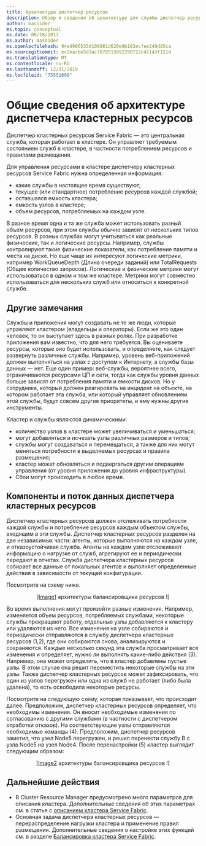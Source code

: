 ```yaml
---
title: Архитектура диспетчер ресурсов
description: Обзор и сведения об архитектуре для службы диспетчер ресурсов кластера Azure Service Fabric.
author: masnider
ms.topic: conceptual
ms.date: 08/18/2017
ms.author: masnider
ms.openlocfilehash: 94ed906533d108081d620e9b183ecfee249d85ca
ms.sourcegitcommit: ec2eacbe5d3ac7878515092290722c41143f151d
ms.translationtype: MT
ms.contentlocale: ru-RU
ms.lasthandoff: 12/31/2019
ms.locfileid: "75551698"
---
```

# <a name="cluster-resource-manager-architecture-overview"></a>Общие сведения об архитектуре диспетчера кластерных ресурсов
Диспетчер кластерных ресурсов Service Fabric — это центральная служба, которая работает в кластере. Он управляет требуемым состоянием служб в кластере, в частности потреблением ресурсов и правилами размещения. 

Для управления ресурсами в кластере диспетчеру кластерных ресурсов Service Fabric нужна определенная информация:

- какие службы в настоящее время существуют;
- текущее (или стандартное) потребление ресурсов каждой службой; 
- оставшаяся емкость кластера; 
- емкость узлов в кластере; 
- объем ресурсов, потребляемых на каждом узле.

В разное время одна и та же служба может использовать разный объем ресурсов, при этом службы обычно зависят от нескольких типов ресурсов. В разных службах могут учитываться как реальные физические, так и логические ресурсы. Например, службы контролируют такие физические показатели, как потребление памяти и места на диске. Но еще чаще их интересуют логические метрики, например WorkQueueDepth (Длина очереди заданий) или TotalRequests (Общее количество запросов). Логические и физические метрики могут использоваться в одном и том же кластере. Метрики могут совместно использоваться для нескольких служб или относиться к конкретной службе.

## <a name="other-considerations"></a>Другие замечания
Службы и приложения могут создавать не те же люди, которые управляют кластером (владельцы и операторы). Если же это один человек, то он выступает здесь в разных ролях. При разработке приложения вам известно, что для него требуется. Вы оцениваете ресурсы, которые оно будет использовать, и определяете, как следует развернуть различные службы. Например, уровень веб-приложений должен выполняться на узлах с доступом к Интернету, а службы базы данных — нет. Еще один пример: веб-службы, вероятнее всего, ограничиваются ресурсами ЦП и сети, тогда как службы уровня данных больше зависят от потребления памяти и емкости дисков. Но у сотрудника, который должен реагировать на инцидент на объекте, на котором работает эта служба, или который управляет обновлением этой службы, будут совсем другие приоритеты, и ему нужны другие инструменты. 

Кластер и службы являются динамическими:

- количество узлов в кластере может увеличиваться и уменьшаться;
- могут добавляться и исчезать узлы различных размеров и типов;
- службы могут создаваться и перемещаться, а также для них могут меняться потребности в выделяемых ресурсах и правила размещения;
- кластер может обновляться и подвергаться другим операциям управления (от уровня приложения до уровня инфраструктуры).
- Сбои могут происходить в любое время.

## <a name="cluster-resource-manager-components-and-data-flow"></a>Компоненты и поток данных диспетчера кластерных ресурсов
Диспетчер кластерных ресурсов должен отслеживать потребности каждой службы и потребление ресурсов каждым объектом службы, входящим в эти службы. Диспетчер кластерных ресурсов разделен на две независимых части: агенты, которые выполняются на каждом узле, и отказоустойчивая служба. Агенты на каждом узле отслеживают информацию о нагрузке от служб, агрегируют ее и периодически передают в отчетах. Служба диспетчера кластерных ресурсов собирает все данные от локальных агентов и выполняет определенные действия в зависимости от текущей конфигурации.

Посмотрите на схему ниже.

<center>

][Image1]
архитектуры балансировщика ресурсов ![</center>

Во время выполнения могут произойти разные изменения. Например, изменяется объем ресурсов, потребляемых службами, некоторые службы прекращают работу, отдельные узлы добавляются к кластеру или удаляются из него. Все изменения на узле собираются и периодически отправляются в службу диспетчера кластерных ресурсов (1,2), где они собираются снова, анализируются и сохраняются. Каждые несколько секунд эта служба просматривает все изменения и определяет, нужно ли выполнять какие-либо действия (3). Например, она может определить, что в кластер добавлены пустые узлы. В этом случае она решит переместить некоторые службы на эти узлы. Также диспетчер кластерных ресурсов может зафиксировать, что один из узлов перегружен или одна из служб не работает (либо была удалена), то есть освободила некоторые ресурсы.

Посмотрите на следующую схему, которая показывает, что происходит далее. Предположим, диспетчер кластерных ресурсов определяет, что необходимы изменения. Он вносит необходимые изменения по согласованию с другими службами (в частности с диспетчером отработки отказов). На соответствующие узлы отправляются необходимые команды (4). Предположим, диспетчер ресурсов заметил, что узел Node5 перегружен, и решил перенести службу B с узла Node5 на узел Node4. После перенастройки (5) кластер выглядит следующим образом:

<center>

][Image2]
архитектуры балансировщика ресурсов ![</center>

## <a name="next-steps"></a>Дальнейшие действия
- В Cluster Resource Manager предусмотрено много параметров для описания кластера. Дополнительные сведения об этих параметрах см. в статье с [описанием кластера Service Fabric](./service-fabric-cluster-resource-manager-cluster-description.md).
- Основная задача диспетчера кластерных ресурсов — перераспределение нагрузки кластера и применение правил размещения. Дополнительные сведения о настройке этих функций см. в разделе [Балансировка кластера Service Fabric](./service-fabric-cluster-resource-manager-balancing.md).

[Image1]:./media/service-fabric-cluster-resource-manager-architecture/Service-Fabric-Resource-Manager-Architecture-Activity-1.png
[Image2]:./media/service-fabric-cluster-resource-manager-architecture/Service-Fabric-Resource-Manager-Architecture-Activity-2.png
